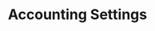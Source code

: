 ---
title: Accounting Settings 
sidebar_position: 4
description: Accounting Settings
tags:
  - Settings
  - Accounting Settings
---